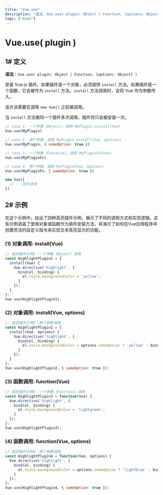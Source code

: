 ```yaml
---
title: "Vue.use"
description: "语法：Vue.use( plugin: Object | Function, [options: Object] )"
tags: ["Vue2"]
---
```


# Vue.use( plugin )

## 1# 定义

**语法**：`Vue.use( plugin: Object | Function, [options: Object] )`

安装 Vue.js 插件。如果插件是一个对象，必须提供 `install` 方法。如果插件是一个函数，它会被作为 `install` 方法。`install` 方法调用时，会将 Vue 作为参数传入。

该方法需要在调用 `new Vue()` 之前被调用。

当 `install` 方法被同一个插件多次调用，插件将只会被安装一次。

```js
// case 1. 一个参数（Object），调用 MyPlugin.install(Vue)
Vue.use(MyPlugin)

// case 2. 两个参数，调用 MyPlugin.install(Vue, options)
Vue.use(MyPlugin, { someOption: true })

// case 3. 一个参数（Function），调用 MyPluginFn(Vue)
Vue.use(MyPluginFn)

// case 4. 两个参数，调用 MyPlugin(Vue, options)
Vue.use(MyPluginFn, { someOption: true })

new Vue({  
  // ...组件选项  
})
```

## 2# 示例

在这个示例中，给出了四种高亮插件示例，展示了不同的调用方式和实现逻辑。这些示例涵盖了使用对象或函数作为插件安装方法，并演示了如何在Vue应用程序中创建灵活的自定义指令来实现文本高亮显示的功能。

### (1) 对象调用: install(Vue)

```js
// 高亮插件示例1：一个参数（Object）调用
const HighlightPlugin1 = {
  install(Vue) {
    Vue.directive('highlight', {
      bind(el, binding) {
        el.style.backgroundColor = 'yellow';
      }
    });
  }
};
Vue.use(HighlightPlugin1);

```

### (2) 对象调用: install(Vue, options)

```js
// 高亮插件示例2：两个参数调用
const HighlightPlugin2 = {
  install(Vue, options) {
    Vue.directive('highlight', {
      bind(el, binding) {
        el.style.backgroundColor = options.someOption ? 'yellow' : binding.value;
      }
    });
  }
};
Vue.use(HighlightPlugin2, { someOption: true });
```

### (3) 函数调用: function(Vue)

```js
// 高亮插件示例3：一个参数（Function）调用
const HighlightPlugin3 = function(Vue) {
  Vue.directive('highlight', {
    bind(el, binding) {
      el.style.backgroundColor = 'lightgreen';
    }
  });
};
Vue.use(HighlightPlugin3);
```

### (4) 函数调用: function(Vue, options)

```js
// 高亮插件示例4：两个参数调用
const HighlightPlugin4 = function(Vue, options) {
  Vue.directive('highlight', {
    bind(el, binding) {
      el.style.backgroundColor = options.someOption ? 'lightblue' : binding.value;
    }
  });
};
Vue.use(HighlightPlugin4, { someOption: true });
```
